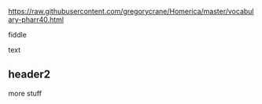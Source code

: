 
https://raw.githubusercontent.com/gregorycrane/Homerica/master/vocabulary-pharr40.html

fiddle

text

## header2

more stuff
